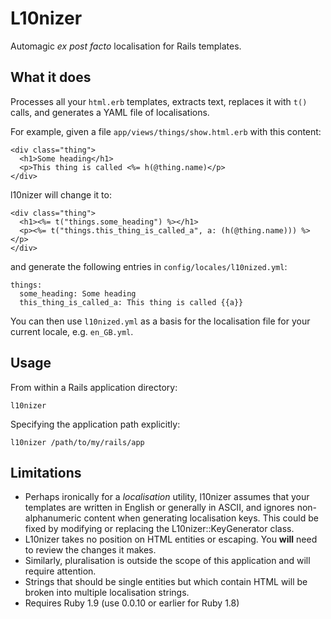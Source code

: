 L10nizer
========

Automagic _ex post facto_ localisation for Rails templates.

What it does
------------

Processes all your `html.erb` templates, extracts text, replaces it with `t()` calls, and generates a YAML file of localisations.

For example, given a file `app/views/things/show.html.erb` with this content:

    <div class="thing">
      <h1>Some heading</h1>
      <p>This thing is called <%= h(@thing.name)</p>
    </div>

l10nizer will change it to:

    <div class="thing">
      <h1><%= t("things.some_heading") %></h1>
      <p><%= t("things.this_thing_is_called_a", a: (h(@thing.name))) %></p>
    </div>

and generate the following entries in `config/locales/l10nized.yml`:

    things:
      some_heading: Some heading
      this_thing_is_called_a: This thing is called {{a}}

You can then use `l10nized.yml` as a basis for the localisation file for your current locale, e.g. `en_GB.yml`.

Usage
-----

From within a Rails application directory:

    l10nizer

Specifying the application path explicitly:

    l10nizer /path/to/my/rails/app

Limitations
-----------

* Perhaps ironically for a _localisation_ utility, l10nizer assumes that your templates are written in English or generally in ASCII, and ignores non-alphanumeric content when generating localisation keys. This could be fixed by modifying or replacing the L10nizer::KeyGenerator class.
* L10nizer takes no position on HTML entities or escaping. You __will__ need to review the changes it makes.
* Similarly, pluralisation is outside the scope of this application and will require attention.
* Strings that should be single entities but which contain HTML will be broken into multiple localisation strings.
* Requires Ruby 1.9 (use 0.0.10 or earlier for Ruby 1.8)
